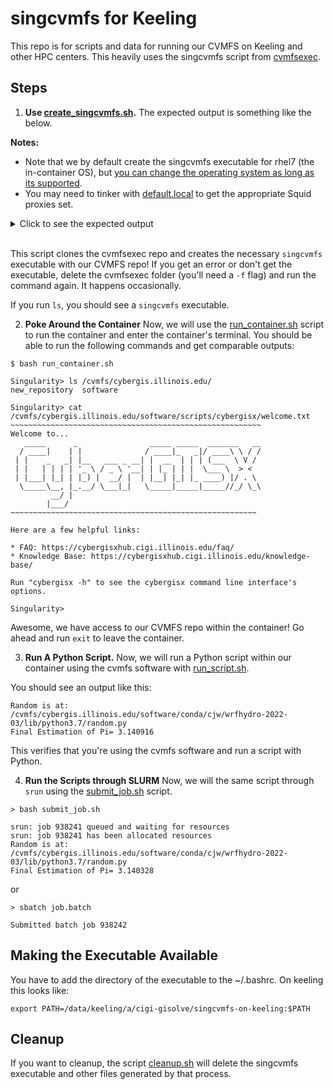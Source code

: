 # singcvmfs for Keeling

This repo is for scripts and data for running our CVMFS on Keeling and other HPC centers. 
This heavily uses the singcvmfs script from [cvmfsexec](https://github.com/cvmfs/cvmfsexec).

## Steps

1. **Use [create_singcvmfs.sh](create_singcvmfs.sh).** The expected output is something like the below. 

**Notes:**
* Note that we by default create the singcvmfs executable for rhel7 (the in-container OS), but [you can change the operating system as long as its supported](https://github.com/cvmfs/cvmfsexec#supported-operating-systems).
* You may need to tinker with [default.local](default.local) to get the appropriate Squid proxies set.

<details>
<summary>Click to see the expected output</summary>

```
Cloning into 'cvmfsexec'...
remote: Enumerating objects: 669, done.
remote: Counting objects: 100% (22/22), done.
remote: Compressing objects: 100% (15/15), done.
remote: Total 669 (delta 11), reused 13 (delta 7), pack-reused 647
Receiving objects: 100% (669/669), 144.07 KiB | 0 bytes/s, done.
Resolving deltas: 100% (440/440), done.
Making singcvmfs default distribution for rhel7-x86_64
Extracting http://cvmrepo.web.cern.ch/cvmrepo/yum/cvmfs/EL/7/x86_64/cvmfs-2.9.4-1.el7.x86_64.rpm into /data/keeling/a/michels9/common/michels9/cvmfs/cvmfsexec/dist
./etc/auto.cvmfs
./etc/bash_completion.d
./etc/bash_completion.d/cvmfs
./etc/cvmfs/config.d
./etc/cvmfs/config.sh
./etc/cvmfs/default.conf
./etc/cvmfs/default.d/README
./etc/cvmfs/domain.d
./sbin/mount.cvmfs
./usr/bin/cvmfs2
./usr/bin/cvmfs_config
./usr/bin/cvmfs_fsck
./usr/bin/cvmfs_talk
./usr/lib/systemd/system/autofs.service.d/50-cvmfs.conf
./usr/lib64/libcvmfs_fuse.so
./usr/lib64/libcvmfs_fuse.so.2.9.4
./usr/lib64/libcvmfs_fuse_debug.so
./usr/lib64/libcvmfs_fuse_debug.so.2.9.4
./usr/lib64/libcvmfs_fuse_stub.so
./usr/lib64/libcvmfs_fuse_stub.so.2.9.4
./usr/libexec/cvmfs/authz/cvmfs_allow_helper
./usr/libexec/cvmfs/authz/cvmfs_deny_helper
./usr/libexec/cvmfs/auto.cvmfs
./usr/libexec/cvmfs/cache/cvmfs_cache_posix
./usr/libexec/cvmfs/cache/cvmfs_cache_ram
./usr/share/doc/cvmfs-2.9.4
./usr/share/doc/cvmfs-2.9.4/AUTHORS
./usr/share/doc/cvmfs-2.9.4/COPYING
./usr/share/doc/cvmfs-2.9.4/ChangeLog
./usr/share/doc/cvmfs-2.9.4/README.md
./var/lib/cvmfs
./usr/share/selinux/mls/cvmfs.pp
./usr/share/selinux/strict/cvmfs.pp
cpio: ./usr/share/selinux/targeted/cvmfs.pp linked to ./usr/share/selinux/strict/cvmfs.pp
cpio: ./usr/share/selinux/targeted/cvmfs.pp linked to ./usr/share/selinux/mls/cvmfs.pp
./usr/share/selinux/targeted/cvmfs.pp
86230 blocks
Extracting http://cvmrepo.web.cern.ch/cvmrepo/yum/cvmfs/EL/7/x86_64/cvmfs-config-default-2.0-1.noarch.rpm into /data/keeling/a/michels9/common/michels9/cvmfs/cvmfsexec/dist
./etc/cvmfs/config.d/README
./etc/cvmfs/config.d/cvmfs-config.cern.ch.conf
./etc/cvmfs/default.d/50-cern.conf
./etc/cvmfs/domain.d/cern.ch.conf
./etc/cvmfs/domain.d/egi.eu.conf
./etc/cvmfs/domain.d/opensciencegrid.org.conf
./etc/cvmfs/keys/cern.ch
./etc/cvmfs/keys/cern.ch/cern-it1.cern.ch.pub
./etc/cvmfs/keys/cern.ch/cern-it4.cern.ch.pub
./etc/cvmfs/keys/cern.ch/cern-it5.cern.ch.pub
./etc/cvmfs/keys/egi.eu
./etc/cvmfs/keys/egi.eu/egi.eu.pub
./etc/cvmfs/keys/opensciencegrid.org
./etc/cvmfs/keys/opensciencegrid.org/opensciencegrid.org.pub
20 blocks
Extracting http://cvmrepo.web.cern.ch/cvmrepo/yum/cvmfs/EL/7/x86_64/cvmfs-fuse3-2.9.4-1.el7.x86_64.rpm into /data/keeling/a/michels9/common/michels9/cvmfs/cvmfsexec/dist
./usr/lib64/libcvmfs_fuse3.so
./usr/lib64/libcvmfs_fuse3.so.2.9.4
./usr/lib64/libcvmfs_fuse3_debug.so
./usr/lib64/libcvmfs_fuse3_debug.so.2.9.4
./usr/lib64/libcvmfs_fuse3_stub.so
./usr/lib64/libcvmfs_fuse3_stub.so.2.9.4
./usr/share/doc/cvmfs-fuse3-2.9.4
./usr/share/doc/cvmfs-fuse3-2.9.4/AUTHORS
./usr/share/doc/cvmfs-fuse3-2.9.4/COPYING
./usr/share/doc/cvmfs-fuse3-2.9.4/ChangeLog
./usr/share/doc/cvmfs-fuse3-2.9.4/README.md
61885 blocks
Extracting http://download.fedoraproject.org/pub/epel/7/x86_64/Packages/f/fuse3-libs-3.6.1-2.el7.x86_64.rpm into /data/keeling/a/michels9/common/michels9/cvmfs/cvmfsexec/dist
./usr/lib64/libfuse3.so.3
./usr/lib64/libfuse3.so.3.6.1
./usr/share/licenses/fuse3-libs-3.6.1
./usr/share/licenses/fuse3-libs-3.6.1/LGPL2.txt
543 blocks
Extracting https://download.copr.fedorainfracloud.org/results/dwd/fuse2fs/epel-7-x86_64/04641753-fuse2fs/fuse2fs-1.46.5-6.el7.x86_64.rpm into /data/keeling/a/michels9/common/michels9/cvmfs/cvmfsexec/dist
./usr/sbin/fuse2fs
./usr/share/doc/fuse2fs-1.46.5
./usr/share/doc/fuse2fs-1.46.5/README
./usr/share/licenses/fuse2fs-1.46.5
./usr/share/licenses/fuse2fs-1.46.5/NOTICE
./usr/share/licenses/fuse2fs-1.46.5/libuuid.COPYING
./usr/share/man/man1/fuse2fs.1.gz
829 blocks
etc/auto.cvmfs -> ../usr/libexec/cvmfs/auto.cvmfs
./etc/cvmfs/default.local
singcvmfs
cvmfs2-wrapper
dist/
dist/etc/
dist/etc/cvmfs/
dist/etc/cvmfs/config.d/
dist/etc/cvmfs/config.d/cybergis.illinois.edu.conf
dist/etc/cvmfs/config.d/README
dist/etc/cvmfs/config.d/cvmfs-config.cern.ch.conf
dist/etc/cvmfs/default.d/
dist/etc/cvmfs/default.d/README
dist/etc/cvmfs/default.d/50-cern.conf
dist/etc/cvmfs/default.conf
dist/etc/cvmfs/keys/
dist/etc/cvmfs/keys/illinois.edu/
dist/etc/cvmfs/keys/illinois.edu/cybergis.illinois.edu.pub
dist/etc/cvmfs/keys/cern.ch/
dist/etc/cvmfs/keys/cern.ch/cern-it5.cern.ch.pub
dist/etc/cvmfs/keys/cern.ch/cern-it1.cern.ch.pub
dist/etc/cvmfs/keys/cern.ch/cern-it4.cern.ch.pub
dist/etc/cvmfs/keys/opensciencegrid.org/
dist/etc/cvmfs/keys/opensciencegrid.org/opensciencegrid.org.pub
dist/etc/cvmfs/keys/egi.eu/
dist/etc/cvmfs/keys/egi.eu/egi.eu.pub
dist/etc/cvmfs/domain.d/
dist/etc/cvmfs/domain.d/cern.ch.conf
dist/etc/cvmfs/domain.d/opensciencegrid.org.conf
dist/etc/cvmfs/domain.d/egi.eu.conf
dist/etc/cvmfs/default.local
dist/etc/cvmfs/config.sh
dist/etc/bash_completion.d/
dist/etc/bash_completion.d/cvmfs
dist/etc/auto.cvmfs
dist/etc/os-release
dist/usr/
dist/usr/libexec/
dist/usr/libexec/cvmfs/
dist/usr/libexec/cvmfs/authz/
dist/usr/libexec/cvmfs/authz/cvmfs_deny_helper
dist/usr/libexec/cvmfs/authz/cvmfs_allow_helper
dist/usr/libexec/cvmfs/auto.cvmfs
dist/usr/libexec/cvmfs/cache/
dist/usr/libexec/cvmfs/cache/cvmfs_cache_ram
dist/usr/libexec/cvmfs/cache/cvmfs_cache_posix
dist/usr/sbin/
dist/usr/sbin/fuse2fs
dist/usr/lib/
dist/usr/lib/systemd/
dist/usr/lib/systemd/system/
dist/usr/lib/systemd/system/autofs.service.d/
dist/usr/lib/systemd/system/autofs.service.d/50-cvmfs.conf
dist/usr/share/
dist/usr/share/licenses/
dist/usr/share/licenses/fuse3-libs-3.6.1/
dist/usr/share/licenses/fuse3-libs-3.6.1/LGPL2.txt
dist/usr/share/licenses/fuse2fs-1.46.5/
dist/usr/share/licenses/fuse2fs-1.46.5/libuuid.COPYING
dist/usr/share/licenses/fuse2fs-1.46.5/NOTICE
dist/usr/share/selinux/
dist/usr/share/selinux/mls/
dist/usr/share/selinux/mls/cvmfs.pp
dist/usr/share/selinux/targeted/
dist/usr/share/selinux/targeted/cvmfs.pp
dist/usr/share/selinux/strict/
dist/usr/share/selinux/strict/cvmfs.pp
dist/usr/share/man/
dist/usr/share/man/man1/
dist/usr/share/man/man1/fuse2fs.1.gz
dist/usr/share/doc/
dist/usr/share/doc/fuse2fs-1.46.5/
dist/usr/share/doc/fuse2fs-1.46.5/README
dist/usr/share/doc/cvmfs-2.9.4/
dist/usr/share/doc/cvmfs-2.9.4/AUTHORS
dist/usr/share/doc/cvmfs-2.9.4/COPYING
dist/usr/share/doc/cvmfs-2.9.4/ChangeLog
dist/usr/share/doc/cvmfs-2.9.4/README.md
dist/usr/share/doc/cvmfs-fuse3-2.9.4/
dist/usr/share/doc/cvmfs-fuse3-2.9.4/README.md
dist/usr/share/doc/cvmfs-fuse3-2.9.4/ChangeLog
dist/usr/share/doc/cvmfs-fuse3-2.9.4/AUTHORS
dist/usr/share/doc/cvmfs-fuse3-2.9.4/COPYING
dist/usr/lib64/
dist/usr/lib64/libcvmfs_fuse3_stub.so.2.9.4
dist/usr/lib64/libcvmfs_fuse3.so
dist/usr/lib64/libcvmfs_fuse3_debug.so
dist/usr/lib64/libcvmfs_fuse_debug.so
dist/usr/lib64/libcvmfs_fuse_stub.so.2.9.4
dist/usr/lib64/libcvmfs_fuse.so
dist/usr/lib64/libcvmfs_fuse_stub.so
dist/usr/lib64/libcvmfs_fuse3_debug.so.2.9.4
dist/usr/lib64/libfuse3.so.3.6.1
dist/usr/lib64/libfuse3.so.3
dist/usr/lib64/libcvmfs_fuse3_stub.so
dist/usr/lib64/libcvmfs_fuse_debug.so.2.9.4
dist/usr/lib64/libcvmfs_fuse.so.2.9.4
dist/usr/lib64/libcvmfs_fuse3.so.2.9.4
dist/usr/bin/
dist/usr/bin/cvmfs_talk
dist/usr/bin/cvmfs2
dist/usr/bin/cvmfs_fsck
dist/usr/bin/cvmfs_config
dist/sbin/
dist/sbin/mount.cvmfs
dist/var/
dist/var/lib/
dist/var/lib/cvmfs/
```
</details><br />

This script clones the cvmfsexec repo and creates the necessary `singcvmfs` executable with our CVMFS repo!
If you get an error or don't get the executable, delete the cvmfsexec folder (you'll need a `-f` flag) and run the command again. It happens occasionally.


If you run `ls`, you should see a `singcvmfs` executable.

2. **Poke Around the Container** Now, we will use the [run_container.sh](run_container.sh) script to run the container and enter the container's terminal. You should be able to run the following commands and get comparable outputs:

```
$ bash run_container.sh

Singularity> ls /cvmfs/cybergis.illinois.edu/
new_repository	software

Singularity> cat /cvmfs/cybergis.illinois.edu/software/scripts/cybergisx/welcome.txt 
~~~~~~~~~~~~~~~~~~~~~~~~~~~~~~~~~~~~~~~~~~~~~~~~~~~~~~~~
Welcome to...
   _____      _                _____ _____  _______   __
  / ____|    | |              / ____|_   _|/ ____\ \ / /
 | |    _   _| |__   ___ _ __| |  __  | | | (___  \ V / 
 | |   | | | | '_ \ / _ \ '__| | |_ | | |  \___ \  > <  
 | |___| |_| | |_) |  __/ |  | |__| |_| |_ ____) |/ . \ 
  \_____\__, |_.__/ \___|_|   \_____|_____|_____//_/ \_\
         __/ |                                          
        |___/                                           
~~~~~~~~~~~~~~~~~~~~~~~~~~~~~~~~~~~~~~~~~~~~~~~~~~~~~~~

Here are a few helpful links:

* FAQ: https://cybergisxhub.cigi.illinois.edu/faq/
* Knowledge Base: https://cybergisxhub.cigi.illinois.edu/knowledge-base/

Run "cybergisx -h" to see the cybergisx command line interface's options.

Singularity> 
```

Awesome, we have access to our CVMFS repo within the container! Go ahead and run `exit` to leave the container.

3. **Run A Python Script.** Now, we will run a Python script within our container using the cvmfs software with [run_script.sh](run_script.sh).

You should see an output like this:

```
Random is at: /cvmfs/cybergis.illinois.edu/software/conda/cjw/wrfhydro-2022-03/lib/python3.7/random.py
Final Estimation of Pi= 3.140916
```

This verifies that you're using the cvmfs software and run a script with Python.

4. **Run the Scripts through SLURM** Now, we will the same script through `srun` using the [submit_job.sh](submit_job.sh) script.

```
> bash submit_job.sh

srun: job 938241 queued and waiting for resources
srun: job 938241 has been allocated resources
Random is at: /cvmfs/cybergis.illinois.edu/software/conda/cjw/wrfhydro-2022-03/lib/python3.7/random.py
Final Estimation of Pi= 3.140328
```

or 

```
> sbatch job.batch

Submitted batch job 938242
```

## Making the Executable Available

You have to add the directory of the executable to the ~/.bashrc. On keeling this looks like:

```
export PATH=/data/keeling/a/cigi-gisolve/singcvmfs-on-keeling:$PATH
```

## Cleanup

If you want to cleanup, the script [cleanup.sh](cleanup.sh) will delete the singcvmfs executable and other files generated by that process.
